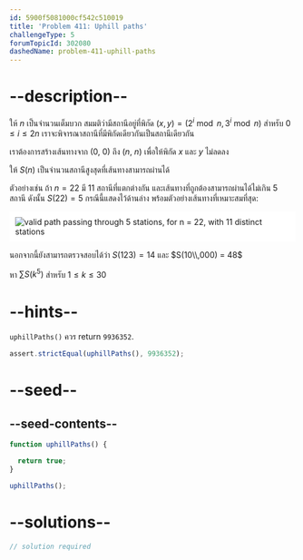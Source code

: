 ```yaml
---
id: 5900f5081000cf542c510019
title: 'Problem 411: Uphill paths'
challengeType: 5
forumTopicId: 302080
dashedName: problem-411-uphill-paths
---
```


# --description--

ให้ $n$ เป็นจำนวนเต็มบวก สมมติว่ามีสถานีอยู่ที่พิกัด $(x, y) = (2^i\bmod n, 3^i\bmod n)$ สำหรับ $0 ≤ i ≤ 2n$ เราจะพิจารณาสถานีที่มีพิกัดเดียวกันเป็นสถานีเดียวกัน

เราต้องการสร้างเส้นทางจาก (0, 0) ถึง ($n$, $n$) เพื่อให้พิกัด $x$ และ $y$ ไม่ลดลง

ให้ $S(n)$ เป็นจำนวนสถานีสูงสุดที่เส้นทางสามารถผ่านได้

ตัวอย่างเช่น ถ้า $n = 22$ มี 11 สถานีที่แตกต่างกัน และเส้นทางที่ถูกต้องสามารถผ่านได้ไม่เกิน 5 สถานี ดังนั้น $S(22) = 5$ กรณีนี้แสดงไว้ด้านล่าง พร้อมตัวอย่างเส้นทางที่เหมาะสมที่สุด:

<img class="img-responsive center-block" alt="valid path passing through 5 stations, for n = 22, with 11 distinct stations" src="https://cdn.freecodecamp.org/curriculum/project-euler/uphill-paths.png" style="background-color: white; padding: 10px;">

นอกจากนี้ยังสามารถตรวจสอบได้ว่า $S(123) = 14$ และ $S(10\\,000) = 48$

หา $\sum S(k^5)$ สำหรับ $1 ≤ k ≤ 30$

# --hints--

`uphillPaths()` ควร return `9936352`.

```js
assert.strictEqual(uphillPaths(), 9936352);
```

# --seed--

## --seed-contents--

```js
function uphillPaths() {

  return true;
}

uphillPaths();
```

# --solutions--

```js
// solution required
```
